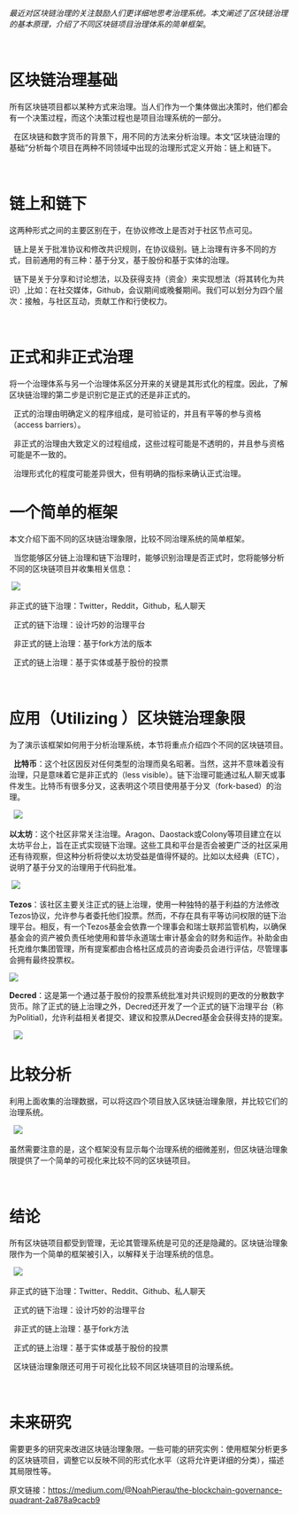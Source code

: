 
*最近对区块链治理的关注鼓励人们更详细地思考治理系统。本文阐述了区块链治理的基本原理，介绍了不同区块链项目治理体系的简单框架*。  

 
# 区块链治理基础   

所有区块链项目都以某种方式来治理。当人们作为一个集体做出决策时，他们都会有一个决策过程，而这个决策过程也是项目治理系统的一部分。  

 
在区块链和数字货币的背景下，用不同的方法来分析治理。本文“区块链治理的基础”分析每个项目在两种不同领域中出现的治理形式定义开始：链上和链下。  

 
# 链上和链下  

这两种形式之间的主要区别在于，在协议修改上是否对于社区节点可见。  

 
链上是关于批准协议和修改共识规则，在协议级别。链上治理有许多不同的方式，目前通用的有三种：基于分叉，基于股份和基于实体的治理。  

 
链下是关于分享和讨论想法，以及获得支持（资金）来实现想法（将其转化为共识）,比如：在社交媒体，Github，会议期间或晚餐期间。我们可以划分为四个层次：接触，与社区互动，贡献工作和行使权力。  

 
# 正式和非正式治理  

将一个治理体系与另一个治理体系区分开来的关键是其形式化的程度。因此，了解区块链治理的第二步是识别它是正式的还是非正式的。  

 
正式的治理由明确定义的程序组成，是可验证的，并且有平等的参与资格（access barriers）。  

 
非正式的治理由大致定义的过程组成，这些过程可能是不透明的，并且参与资格可能是不一致的。  

 
治理形式化的程度可能差异很大，但有明确的指标来确认正式治理。  


# 一个简单的框架  

本文介绍下面不同的区块链治理象限，比较不同治理系统的简单框架。  

 
当您能够区分链上治理和链下治理时，能够识别治理是否正式时，您将能够分析不同的区块链项目并收集相关信息：   

 ![](https://wx1.sinaimg.cn/mw690/bc691b2cgy1g3ygzix5sfj20e30b2jse.jpg)  

非正式的链下治理：Twitter，Reddit，Github，私人聊天  

 
正式的链下治理：设计巧妙的治理平台  

 
非正式的链上治理：基于fork方法的版本  

 
正式的链上治理：基于实体或基于股份的投票  

 
# 应用（Utilizing ）区块链治理象限  

为了演示该框架如何用于分析治理系统，本节将重点介绍四个不同的区块链项目。   

 
**比特币**：这个社区因反对任何类型的治理而臭名昭著。当然，这并不意味着没有治理，只是意味着它是非正式的（less visible）。链下治理可能通过私人聊天或事件发生。比特币有很多分叉，这表明这个项目使用基于分叉（fork-based）的治理。  

  ![](https://wx1.sinaimg.cn/mw690/bc691b2cgy1g3ygzix5sfj20e30b2jse.jpg)  

**以太坊**：这个社区非常关注治理。Aragon、Daostack或Colony等项目建立在以太坊平台上，旨在正式实现链下治理。这些工具和平台是否会被更广泛的社区采用还有待观察，但这种分析将使以太坊受益是值得怀疑的。比如以太经典（ETC），说明了基于分叉的治理用于代码批准。  

 ![](https://wx4.sinaimg.cn/mw690/bc691b2cgy1g3ygzilecsj20dz0bzabp.jpg)


**Tezos**：该社区主要关注正式的链上治理，使用一种独特的基于利益的方法修改Tezos协议，允许参与者委托他们投票。然而，不存在具有平等访问权限的链下治理平台。相反，有一个Tezos基金会依靠一个理事会和瑞士联邦监管机构，以确保基金会的资产被负责任地使用和普华永道瑞士审计基金会的财务和运作。补助金由托克维尔集团管理，所有提案都由合格社区成员的咨询委员会进行评估，尽管理事会拥有最终投票权。  

![](https://wx4.sinaimg.cn/mw690/bc691b2cgy1g3ygzilkxej20e40bowg4.jpg)

**Decred**：这是第一个通过基于股份的投票系统批准对共识规则的更改的分散数字货币。除了正式的链上治理之外，Decred还开发了一个正式的链下治理平台（称为PolitiaI)，允许利益相关者提交、建议和投票从Decred基金会获得支持的提案。  

  ![](https://wx2.sinaimg.cn/mw690/bc691b2cgy1g3ygzixp9gj20dz0c2dh2.jpg)

# 比较分析  

利用上面收集的治理数据，可以将这四个项目放入区块链治理象限，并比较它们的治理系统。   

  ![](https://wx2.sinaimg.cn/mw690/bc691b2cgy1g3ygziojzqj20dy09ytbh.jpg)   

虽然需要注意的是，这个框架没有显示每个治理系统的细微差别，但区块链治理象限提供了一个简单的可视化来比较不同的区块链项目。  

 
# 结论  

所有区块链项目都受到管理，无论其管理系统是可见的还是隐藏的。区块链治理象限作为一个简单的框架被引入，以解释关于治理系统的信息。   

  ![](https://wx2.sinaimg.cn/mw690/bc691b2cgy1g3ygzivccjj20dy0800t8.jpg)  

非正式的链下治理：Twitter、Reddit、Github、私人聊天   

 
正式的链下治理：设计巧妙的治理平台  

 
非正式的链上治理：基于fork方法  

 
正式的链上治理：基于实体或基于股份的投票  

 
区块链治理象限还可用于可视化比较不同区块链项目的治理系统。  

 
# 未来研究  

需要更多的研究来改进区块链治理象限。一些可能的研究实例：使用框架分析更多的区块链项目，调整它以反映不同的形式化水平（这将允许更详细的分类），描述其局限性等。  


原文链接：https://medium.com/@NoahPierau/the-blockchain-governance-quadrant-2a878a9cacb9

